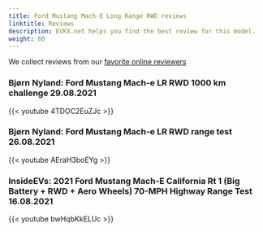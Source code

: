 ```yaml
---
title: Ford Mustang Mach-E Long Range RWD reviews
linktitle: Reviews
description: EVKX.net helps you find the best review for this model. 
weight: 80
---
```

We collect reviews from our [favorite online reviewers](/guides/evreviewers/)

### Bjørn Nyland: Ford Mustang Mach-e LR RWD 1000 km challenge 29.08.2021

{{< youtube 4TDOC2EuZJc >}}

### Bjørn Nyland: Ford Mustang Mach-e LR RWD range test 26.08.2021

{{< youtube AEraH3boEYg >}}

### InsideEVs: 2021 Ford Mustang Mach-E California Rt 1 (Big Battery + RWD + Aero Wheels) 70-MPH Highway Range Test 16.08.2021

{{< youtube bwHqbKkELUc >}}

